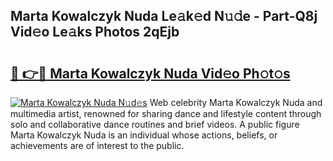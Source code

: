 ## Marta Kowalczyk Nuda Le𝚊k𝚎d N𝚞𝚍e - Part-Q8j Vid𝚎o Le𝚊ks Photos 2qEjb

# <h2><a href="http://fbdthc.evod.top/?m=Marta+Kowalczyk+Nuda">🔗 👉🔴 Marta Kowalczyk Nuda Vid𝚎o Ph𝚘t𝚘s</a></h2>

[![Marta Kowalczyk Nuda N𝚞d𝚎s](https://i.imgur.com/8V9OHl7.gif)](http://fbdthc.evod.top/?m=Marta+Kowalczyk+Nuda)
Web celebrity Marta Kowalczyk Nuda and multimedia artist, renowned for sharing dance and lifestyle content through solo and collaborative dance routines and brief videos. A public figure Marta Kowalczyk Nuda is an individual whose actions, beliefs, or achievements are of interest to the public. 
